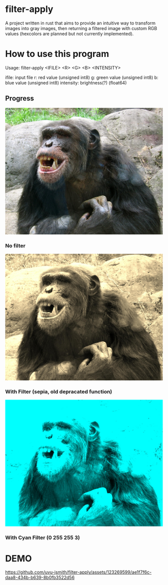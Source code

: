 # filter-apply
A project written in rust that aims to provide an intuitive way to transform images into gray images, then returning a filtered image with custom RGB values (hexcolors are planned but not currently implemented).

# How to use this program
Usage: filter-apply \<IFILE\> \<R\> \<G\> \<B\> \<INTENSITY\>

ifile: input file
r: red value                (unsigned int8)
g: green value              (unsigned int8)
b: blue value               (unsigned int8)
intensity: brightness(?)    (float64)
## Progress

![unfiltered image](https://github.com/uvu-jsmith/filter-apply/blob/44f7f0daddf8390e49a5621dcc16faf40f41fdf1/resources/images/Knoxville%20zoo%20-%20chimpanzee%20teeth.jpg)
### No filter
![sepia filter](https://github.com/uvu-jsmith/filter-apply/blob/44f7f0daddf8390e49a5621dcc16faf40f41fdf1/resources/images/Knoxville%20zoo%20-%20chimpanzee%20teeth----sepia.jpg)
### With Filter (sepia, old depracated function)
![Cyan filter with intensity of 3](https://github.com/uvu-jsmith/filter-apply/blob/fda77bf6329e159ba3392c1b5f1922a3b169ede7/resources/images/Knoxville%20zoo%20-%20chimpanzee%20teeth.jpg-filtered.jpg)
### With Cyan Filter (0 255 255 3)

# DEMO

https://github.com/uvu-jsmith/filter-apply/assets/123269599/ae1f7f6c-daa8-434b-b639-8b0fb3522d56

